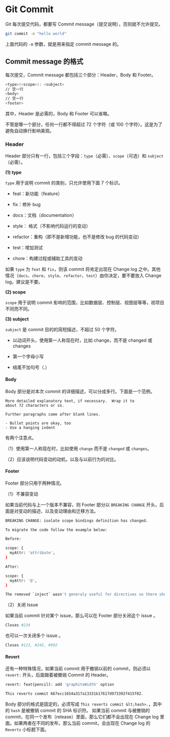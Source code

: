 # Git Commit

Git 每次提交代码，都要写 Commit message（提交说明），否则就不允许提交。

```bash
git commit -m "hello world"
```

上面代码的 `-m` 参数，就是用来指定 commit message 的。

## Commit message 的格式

每次提交，Commit message 都包括三个部分：Header，Body 和 Footer。

```bash
<type>(<scope>): <subject>
// 空一行
<body>
// 空一行
<footer>
```

其中，Header 是必需的，Body 和 Footer 可以省略。

不管是哪一个部分，任何一行都不得超过 72 个字符（或 100 个字符）。这是为了避免自动换行影响美观。

### Header

Header 部分只有一行，包括三个字段：`type`（必需）、`scope`（可选）和 `subject`（必需）。

**(1) type**

`type` 用于说明 commit 的类别，只允许使用下面 7 个标识。

- feat：新功能（feature）

- fix：修补 bug

- docs：文档（documentation）

- style： 格式（不影响代码运行的变动）

- refactor：重构（即不是新增功能，也不是修改 bug 的代码变动）

- test：增加测试

- chore：构建过程或辅助工具的变动

如果 `type` 为 `feat` 和 `fix`，则该 commit 将肯定出现在 Change log 之中。其他情况（`docs`、`chore`、`style`、`refactor`、`test`）由你决定，要不要放入 Change log，建议是不要。

**(2) scope**

`scope` 用于说明 commit 影响的范围，比如数据层、控制层、视图层等等，视项目不同而不同。

**(3) subject**

`subject` 是 commit 目的的简短描述，不超过 50 个字符。

- 以动词开头，使用第一人称现在时，比如 change，而不是 changed 或 changes

- 第一个字母小写

- 结尾不加句号（.）

#### Body

Body 部分是对本次 commit 的详细描述，可以分成多行。下面是一个范例。

```
More detailed explanatory text, if necessary.  Wrap it to
about 72 characters or so.

Further paragraphs come after blank lines.

- Bullet points are okay, too
- Use a hanging indent
```

有两个注意点。

（1）使用第一人称现在时，比如使用 `change` 而不是 `changed` 或 `changes`。

（2）应该说明代码变动的动机，以及与以前行为的对比。

#### Footer

Footer 部分只用于两种情况。

（1）不兼容变动

如果当前代码与上一个版本不兼容，则 Footer 部分以 `BREAKING CHANGE` 开头，后面是对变动的描述、以及变动理由和迁移方法。

```bash
BREAKING CHANGE: isolate scope bindings definition has changed.

To migrate the code follow the example below:

Before:

scope: {
  myAttr: 'attribute',
}

After:

scope: {
  myAttr: '@',
}

The removed `inject` wasn't generaly useful for directives so there should be no code using it.
```

（2）关闭 Issue

如果当前 commit 针对某个 issue，那么可以在 Footer 部分关闭这个 issue 。

```bash
Closes #234
```

也可以一次关闭多个 issue 。

```bash
Closes #123, #245, #992
```

#### Revert

还有一种特殊情况，如果当前 commit 用于撤销以前的 commit，则必须以 `revert:` 开头，后面跟着被撤销 Commit 的 Header。

```bash
revert: feat(pencil): add 'graphiteWidth' option

This reverts commit 667ecc1654a317a13331b17617d973392f415f02.
```

Body 部分的格式是固定的，必须写成 `This reverts commit &lt;hash>.`，其中的 `hash` 是被撤销 commit 的 SHA 标识符。
如果当前 commit 与被撤销的 commit，在同一个发布（release）里面，那么它们都不会出现在 Change log 里面。如果两者在不同的发布，那么当前 commit，会出现在 Change log 的 `Reverts` 小标题下面。

